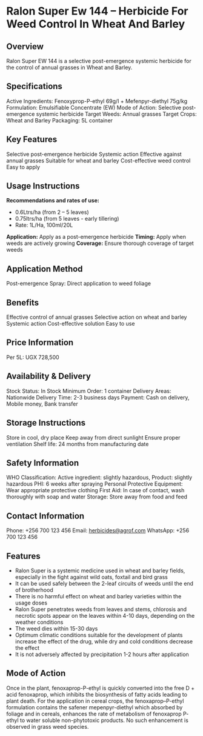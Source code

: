 # Ralon Super Ew 144 – Herbicide For Weed Control In Wheat And Barley

## Overview
Ralon Super EW 144 is a selective post-emergence systemic herbicide for the control of annual grasses in Wheat and Barley.

## Specifications
Active Ingredients: Fenoxyprop-P-ethyl 69g/l + Mefenpyr-diethyl 75g/kg
Formulation: Emulsifiable Concentrate (EW)
Mode of Action: Selective post-emergence systemic herbicide
Target Weeds: Annual grasses
Target Crops: Wheat and Barley
Packaging: 5L container

## Key Features
Selective post-emergence herbicide
Systemic action
Effective against annual grasses
Suitable for wheat and barley
Cost-effective weed control
Easy to apply

## Usage Instructions
**Recommendations and rates of use:**
- 0.6Ltrs/ha (from 2 – 5 leaves)
- 0.75ltrs/ha (from 5 leaves - early tillering)
- Rate: 1L/Ha, 100ml/20L

**Application:** Apply as a post-emergence herbicide
**Timing:** Apply when weeds are actively growing
**Coverage:** Ensure thorough coverage of target weeds

## Application Method
Post-emergence Spray: Direct application to weed foliage

## Benefits
Effective control of annual grasses
Selective action on wheat and barley
Systemic action
Cost-effective solution
Easy to use

## Price Information
Per 5L: UGX 728,500

## Availability & Delivery
Stock Status: In Stock
Minimum Order: 1 container
Delivery Areas: Nationwide
Delivery Time: 2-3 business days
Payment: Cash on delivery, Mobile money, Bank transfer

## Storage Instructions
Store in cool, dry place
Keep away from direct sunlight
Ensure proper ventilation
Shelf life: 24 months from manufacturing date

## Safety Information
WHO Classification: Active ingredient: slightly hazardous, Product: slightly hazardous
PHI: 6 weeks after spraying
Personal Protective Equipment: Wear appropriate protective clothing
First Aid: In case of contact, wash thoroughly with soap and water
Storage: Store away from food and feed

## Contact Information
Phone: +256 700 123 456
Email: herbicides@agrof.com
WhatsApp: +256 700 123 456

## Features
- Ralon Super is a systemic medicine used in wheat and barley fields, especially in the fight against wild oats, foxtail and bird grass
- It can be used safely between the 2-leaf circuits of weeds until the end of brotherhood
- There is no harmful effect on wheat and barley varieties within the usage doses
- Ralon Super penetrates weeds from leaves and stems, chlorosis and necrotic spots appear on the leaves within 4-10 days, depending on the weather conditions
- The weed dies within 15-30 days
- Optimum climatic conditions suitable for the development of plants increase the effect of the drug, while dry and cold conditions decrease the effect
- It is not adversely affected by precipitation 1-2 hours after application

## Mode of Action
Once in the plant, fenoxaprop-P-ethyl is quickly converted into the free D + acid fenoxaprop, which inhibits the biosynthesis of fatty acids leading to plant death. For the application in cereal crops, the fenoxaprop–P-ethyl formulation contains the safener mepenpyr-diethyl which absorbed by foliage and in cereals, enhances the rate of metabolism of fenoxaprop P- ethyl to water soluble non-phytotoxic products. No such enhancement is observed in grass weed species.

